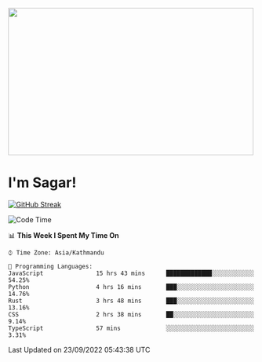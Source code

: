 
<img src="https://media.giphy.com/media/3ornk57KwDXf81rjWM/giphy.gif" width="500" height="300" frameBorder="0" class="giphy-embed" allowFullScreen></img>

#   I'm Sagar!
[![GitHub Streak](https://github-readme-streak-stats.herokuapp.com/?user=sgr2848)](https://git.io/streak-stats)
<!--START_SECTION:waka-->
![Code Time](http://img.shields.io/badge/Code%20Time-2%2C856%20hrs-blue)

📊 **This Week I Spent My Time On** 

```text
⌚︎ Time Zone: Asia/Kathmandu

💬 Programming Languages: 
JavaScript               15 hrs 43 mins      █████████████░░░░░░░░░░░░   54.25% 
Python                   4 hrs 16 mins       ███░░░░░░░░░░░░░░░░░░░░░░   14.76% 
Rust                     3 hrs 48 mins       ███░░░░░░░░░░░░░░░░░░░░░░   13.16% 
CSS                      2 hrs 38 mins       ██░░░░░░░░░░░░░░░░░░░░░░░   9.14% 
TypeScript               57 mins             ░░░░░░░░░░░░░░░░░░░░░░░░░   3.31%

```


 Last Updated on 23/09/2022 05:43:38 UTC
<!--END_SECTION:waka-->
